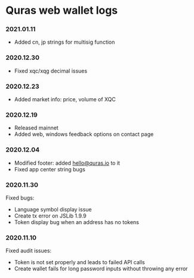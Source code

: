 # Quras web wallet logs
### 2021.01.11
- Added cn, jp strings for multisig function
### 2020.12.30
- Fixed xqc/xqg decimal issues
### 2020.12.23
- Added market info: price, volume of XQC
### 2020.12.19
- Released mainnet
- Added web, windows feedback options on contact page
### 2020.12.04
- Modified footer: added hello@quras.io to it
- Fixed app center string bugs
### 2020.11.30
Fixed bugs:
- Language symbol display issue
- Create tx error on JSLib 1.9.9
- Token display bug when an address has no tokens

### 2020.11.10
Fixed audit issues:
- Token is not set properly and leads to failed API calls
- Create wallet fails for long password inputs without throwing any error
